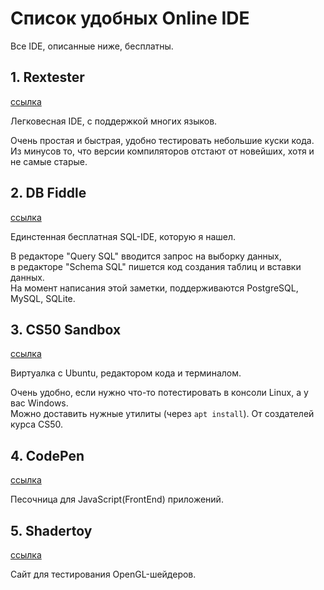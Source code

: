 # Список удобных Online IDE

Все IDE, описанные ниже, бесплатны.

## 1. Rextester

[ссылка](https://rextester.com)

Легковесная IDE, с поддержкой многих языков.

Очень простая и быстрая, удобно тестировать небольшие куски кода. <br>
Из минусов то, что версии компиляторов отстают от новейших, хотя и не самые старые.

## 2. DB Fiddle

[ссылка](https://www.db-fiddle.com)

Единстенная бесплатная SQL-IDE, которую я нашел. <br>

В редакторе "Query SQL" вводится запрос на выборку данных,<br>
в редакторе "Schema SQL" пишется код создания таблиц и вставки данных. <br>
На момент написания этой заметки, поддерживаются PostgreSQL, MySQL, SQLite.

## 3. CS50 Sandbox

[ссылка](https://sandbox.cs50.io)

Виртуалка с Ubuntu, редактором кода и терминалом.

Очень удобно, если нужно что-то потестировать в консоли Linux, а у вас Windows. <br>
Можно доставить нужные утилиты (через `apt install`). От создателей курса CS50.

## 4. CodePen

[ссылка](https://codepen.io)

Песочница для JavaScript(FrontEnd) приложений.

## 5. Shadertoy

[ссылка](https://www.shadertoy.com/)

Сайт для тестирования OpenGL-шейдеров.
